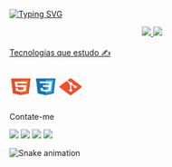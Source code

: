 [![Typing SVG](https://readme-typing-svg.herokuapp.com/?color=57BDDA&size=25&center=true&vStart=true&width=1000&lines=Hello,+Bem-vindo+ao+meu+repositório,+I'm+Felipe;Eu+estudo+programação!+👋+:%29)]([https://git.io/typing-svg](https://github.com/FelipeBadoco))

<div align="center">
  <a href="https://github.com/FelipeBadoco">
  <img height="165em" src="https://github-readme-stats.vercel.app/api?username=FelipeBadoco&show_icons=true&theme=react&include_all_commits=true&count_private=true"/>
  <img height="165em" src="https://github-readme-stats.vercel.app/api/top-langs/?username=FelipeBadoco&layout=compact&langs_count=7&theme=react"/>
</div>
<br>
 Tecnologias que estudo ✍️
<br>
<div style="display: inline_block"><br>
  
  <a href="https://github.com/FelipeBadoco" target="_blank" rel="noopener noreferrer"><img align="center" alt="Braga-HTML" height="30" width="40" src="https://raw.githubusercontent.com/devicons/devicon/master/icons/html5/html5-original.svg"></a>
  <a href="https://github.com/FelipeBadoco" target="_blank" rel="noopener noreferrer"><img align="center" alt="Braga-CSS" height="30" width="40" src="https://raw.githubusercontent.com/devicons/devicon/master/icons/css3/css3-original.svg"></a>
  <a href="https://github.com/FelipeBadoco" target="_blank" rel="noopener noreferrer"><img align="center" alt="Braga-Git" height="30" width="40" src="https://github.com/devicons/devicon/blob/master/icons/git/git-original.svg"></a>
</div>
  
  ##
Contate-me
<br>

<div> 
  <a href="https://www.linkedin.com/in/felipe-badoco/" target="_blank" rel="noopener noreferrer"><img src="https://img.shields.io/badge/-LinkedIn-%230077B5?style=for-the-badge&logo=linkedin&logoColor=white" target="_blank" rel="noopener noreferrer"></a> 
  <a href = "mailto:felipe.badoco.c@gmail.com" target="_blank" rel="noopener noreferrer"><img src="https://img.shields.io/badge/Gmail-D14836?style=for-the-badge&logo=gmail&logoColor=white" target="_blank" rel="noopener noreferrer"></a>
  <a href="https://twitter.com/FelipeBadoco" target="_blank" rel="noopener noreferrer"><img src="https://img.shields.io/badge/Twitter-1DA1F2?style=for-the-badge&logo=twitter&logoColor=white" target="_blank" rel="noopener noreferrer"></a>
  <a href="https://instagram.com/badoco.felipe_/" target="_blank" rel="noopener noreferrer"><img src="https://img.shields.io/badge/-Instagram-%23E4405F?style=for-the-badge&logo=instagram&logoColor=white" target="_blank" rel="noopener noreferrer"></a>
 
  ![Snake animation](https://github.com/FelipeBadoco/FelipeBadoco/blob/output/github-contribution-grid-snake.svg)
 
</div>
